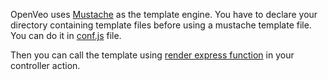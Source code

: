 OpenVeo uses [Mustache](https://github.com/janl/mustache.js) as the template engine. You have to declare your directory containing template files before using a mustache template file. You can do it in [conf.js](/developers/conf#list-of-directories-containing-templates) file.

Then you can call the template using [render express function](http://expressjs.com/4x/api.html#app.render) in your controller action.